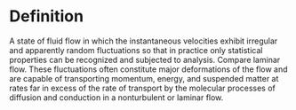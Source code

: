 # Definition

A state of fluid flow in which the instantaneous velocities exhibit
irregular and apparently random fluctuations so that in practice only
statistical properties can be recognized and subjected to analysis.
Compare laminar flow. These fluctuations often constitute major
deformations of the flow and are capable of transporting momentum,
energy, and suspended matter at rates far in excess of the rate of
transport by the molecular processes of diffusion and conduction in a
nonturbulent or laminar flow.
